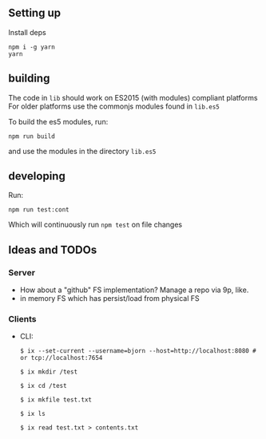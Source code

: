 
## Setting up

Install deps

```shell
npm i -g yarn
yarn
```

## building

The code in `lib` should work on ES2015 (with modules) compliant platforms
For older platforms use the commonjs modules found in `lib.es5`

To build the es5 modules, run:

```shell
npm run build
```

and use the modules in the directory `lib.es5`


## developing

Run:

```shell
npm run test:cont
```

Which will continuously run `npm test` on file changes


## Ideas and TODOs


### Server

* How about a "github" FS implementation? Manage a repo via 9p, like.
* in memory FS which has persist/load from physical FS


### Clients

* CLI:

  `$ ix --set-current --username=bjorn --host=http://localhost:8080 # or tcp://localhost:7654`

  `$ ix mkdir /test`

  `$ ix cd /test`

  `$ ix mkfile test.txt`

  `$ ix ls`

  `$ ix read test.txt > contents.txt`
